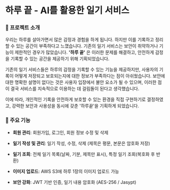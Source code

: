 # 하루 끝 - AI를 활용한 일기 서비스

### 📌 프로젝트 소개

우리는 하루를 살아가면서 많은 감정과 경험을 하게 됩니다. 하지만 이를 기록하고 정리할 수 있는 공간이 부족하다고 느꼈습니다. 기존의 일기 서비스는 보안이 취약하거나 기능이 제한적인 경우가 많았습니다. **'하루 끝'** 은 이러한 문제를 해결하고, 안전하게 감정을 기록할 수 있는 공간을 제공하기 위해 기획되었습니다.

기존의 일기 서비스들은 하루의 감정을 기록할 수 있는 기능을 제공하지만, 사용자의 기록이 어떻게 저장되고 보호되는지에 대한 정보가 부족하다는 점이 아쉬웠습니다. 보안에 대한 명확한 설명이 없다는 것은 사용자 입장에서 불안 요소가 될 수 있으며, 이러한 점이 결국 서비스를 지속적으로 이용하는 데 걸림돌이 된다고 생각했습니다.

이에 따라, 개인적인 기록을 안전하게 보호할 수 있는 환경을 직접 구현하기로 결정하였고, 강력한 보안과 사용성을 동시에 갖춘 '하루끝'을 기획하게 되었습니다.



### 🚀 주요 기능

* **회원 관리**: 회원가입, 로그인, 회원 정보 수정 및 삭제

* **일기 작성 및 관리**: 일기 작성, 수정, 삭제 (제목은 평문, 본문은 암호화 저장)

* **일기 조회**: 전체 일기 목록(날짜, 기분, 제목만 표시), 특정 일기 조회(복호화 후 반환)

* **이미지 업로드**: AWS S3에 하루 1장의 이미지 업로드 가능

* **보안 강화**: JWT 기반 인증, 일기 내용 암호화 (AES-256 / Jasypt)